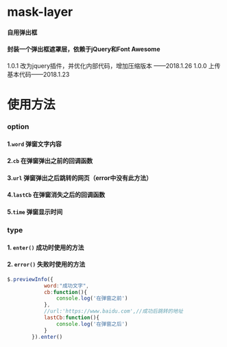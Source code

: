 # mask-layer
#### 自用弹出框
#### 封装一个弹出框遮罩层，依赖于jQuery和Font Awesome

1.0.1 改为jquery插件，并优化内部代码，增加压缩版本 ——2018.1.26
1.0.0 上传基本代码——2018.1.23
# 使用方法

### option
#### 1.`word` 弹窗文字内容
#### 2.`cb` 在弹窗弹出之前的回调函数
#### 3.`url` 弹窗弹出之后跳转的网页（error中没有此方法）
#### 4.`lastCb` 在弹窗消失之后的回调函数
#### 5.`time` 弹窗显示时间

### type
#### 1. `enter()` 成功时使用的方法
#### 2. `error()` 失败时使用的方法
```javascript 
$.previewInfo({
            word:"成功文字",
            cb:function(){
                console.log('在弹窗之前')
            },
            //url:'https://www.baidu.com',//成功后跳转的地址
            lastCb:function(){
                console.log('在弹窗之后')
            }
        }).enter()
```
